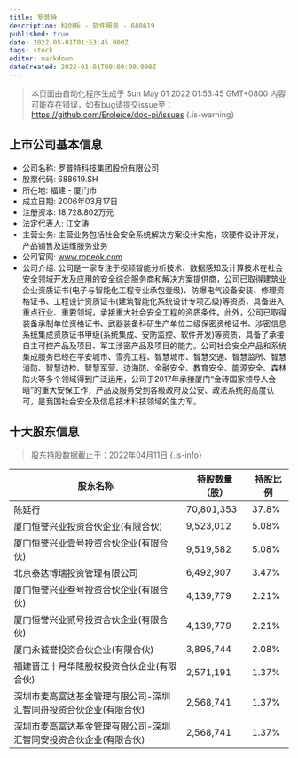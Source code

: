 ```yaml
---
title: 罗普特
description: 科创板 - 软件服务 - 688619
published: true
date: 2022-05-01T01:53:45.000Z
tags: stock
editor: markdown
dateCreated: 2022-01-01T00:00:00.000Z
---
```


> 本页面由自动化程序生成于 Sun May 01 2022 01:53:45 GMT+0800
> 内容可能存在错误，如有bug请提交issue至：https://github.com/Eroleice/doc-pi/issues
{.is-warning}

## 上市公司基本信息
- 公司名称: 罗普特科技集团股份有限公司
- 股票代码: 688619.SH
- 所在地: 福建 - 厦门市
- 成立日期: 2006年03月17日
- 注册资本: 18,728.802万元
- 法定代表人: 江文涛
- 主营业务: 主营业务包括社会安全系统解决方案设计实施，软硬件设计开发，产品销售及运维服务业务
- 公司官网: www.ropeok.com
- 公司介绍: 公司是一家专注于视频智能分析技术、数据感知及计算技术在社会安全领域开发及应用的安全综合服务商和解决方案提供商，公司已取得建筑业企业资质证书(电子与智能化工程专业承包壹级)、防爆电气设备安装、修理资格证书、工程设计资质证书(建筑智能化系统设计专项乙级)等资质，具备进入重点行业、重要领域，承接重大社会安全工程的资质条件。此外，公司已取得装备承制单位资格证书、武器装备科研生产单位二级保密资格证书、涉密信息系统集成资质证书甲级(系统集成、安防监控、软件开发)等资质，具备了承接自主可控产品及项目、军工涉密产品及项目的能力。公司社会安全产品和系统集成服务已经在平安城市、雪亮工程、智慧城市、智慧交通、智慧监所、智慧消防、智慧边检、智慧军营、边海防、金融安全、教育安全、能源安全、森林防火等多个领域得到广泛运用，公司于2017年承接厦门“金砖国家领导人会晤”的重大安保工作，产品及服务受到各级政府及公安、政法系统的高度认可，是我国社会安全及信息技术科技领域的生力军。


## 十大股东信息
> 股东持股数据截止于：2022年04月11日
{.is-info}

| 股东名称 | 持股数量（股） | 持股比例 |
| --- | --- | --- |
| 陈延行 | 70,801,353 | 37.8% |
| 厦门恒誉兴业投资合伙企业(有限合伙) | 9,523,012 | 5.08% |
| 厦门恒誉兴业壹号投资合伙企业(有限合伙) | 9,519,582 | 5.08% |
| 北京泰达博瑞投资管理有限公司 | 6,492,907 | 3.47% |
| 厦门恒誉兴业叁号投资合伙企业(有限合伙) | 4,139,779 | 2.21% |
| 厦门恒誉兴业贰号投资合伙企业(有限合伙) | 4,139,779 | 2.21% |
| 厦门永诚誉投资合伙企业(有限合伙) | 3,895,744 | 2.08% |
| 福建晋江十月华隆股权投资合伙企业(有限合伙) | 2,571,191 | 1.37% |
| 深圳市麦高富达基金管理有限公司-深圳汇智同舟投资合伙企业(有限合伙) | 2,568,741 | 1.37% |
| 深圳市麦高富达基金管理有限公司-深圳汇智同安投资合伙企业(有限合伙) | 2,568,741 | 1.37% |




